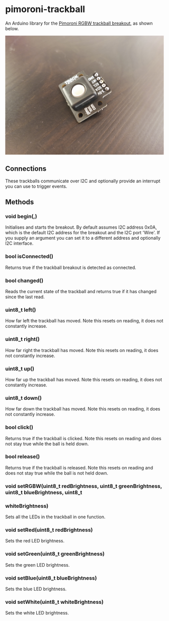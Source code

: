 # pimoroni-trackball
An Arduino library for the [Pimoroni RGBW trackball breakout](https://shop.pimoroni.com/products/trackball-breakout), as shown below.

![](trackball.png)

## Connections

These trackballs communicate over I2C and optionally provide an interrupt you can use to trigger events.

## Methods

### void begin(<I2C address>,<I2C port>)

Initialises and starts the breakout. By default assumes I2C address 0x0A, which is the default I2C address for the breakout  and the I2C port 'Wire'. If you supply an argument you can set it to a different address and optionally I2C interface.

### bool isConnected()

Returns true if the trackball breakout is detected as connected.

### bool changed()

Reads the current state of the trackball and returns true if it has changed since the last read.

### uint8_t left()

How far left the trackball has moved. Note this resets on reading, it does not constantly increase.

### uint8_t right()

How far right the trackball has moved. Note this resets on reading, it does not constantly increase.

### uint8_t up()

How far up the trackball has moved. Note this resets on reading, it does not constantly increase.

### uint8_t down()

How far down the trackball has moved. Note this resets on reading, it does not constantly increase.

### bool click()

Returns true if the trackball is clicked. Note this resets on reading and does not stay true while the ball is held down.

### bool release()

Returns true if the trackball is released. Note this resets on reading and does not stay true while the ball is not held down.

### void setRGBW(uint8_t redBrightness, uint8_t greenBrightness, uint8_t blueBrightness, uint8_t 

### whiteBrightness)

Sets all the LEDs in the trackball in one function.

### void setRed(uint8_t redBrightness)

Sets the red LED brightness.

### void setGreen(uint8_t greenBrightness)

Sets the green LED brightness.

### void setBlue(uint8_t blueBrightness)

Sets the blue LED brightness.

### void setWhite(uint8_t whiteBrightness)

Sets the white LED brightness.




